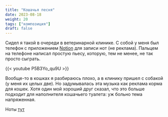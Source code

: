 ```yaml
---
title: "Кошачья песня"
date: 2023-08-18
weight: 20
tags: ["композиция"]
draft: false
---
```


Сидел я такой в очереди в ветеринарной клинике. С собой у меня был телефон с приложением [Notion](https://apps.apple.com/us/app/notion/id475820434) для записи нот (не реклама). Пальцем на телефоне написал простую пьесу, которую, тем не менее, не так просто сыграть.

{{< youtube P5B3Yo_qu9U >}}

Вообще-то в кошках я разбираюсь плохо, а в клинику пришел с собакой (у меня их целых две). Но задумывалась эта музыка как реклама корма для кошек. Хотя один мой хороший друг сказал, что это больше подходит для наполнителя кошачьего туалета: уж больно тема напряженная.

Ноты [тут](/ru/blog/cats-piano-song/Cats-Song.pdf)